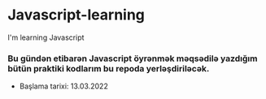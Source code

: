 # Javascript-learning
I'm learning Javascript
### Bu gündən etibarən Javascript öyrənmək məqsədilə yazdığım bütün praktiki kodlarım bu repoda yerləşdiriləcək. 
- Başlama tarixi: 13.03.2022

